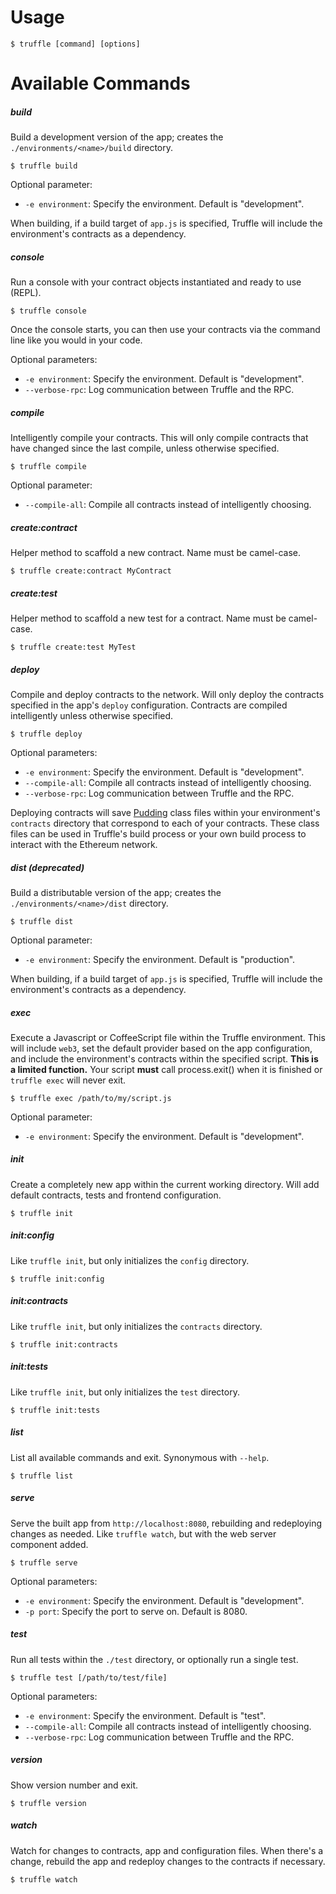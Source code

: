 # Usage

```none
$ truffle [command] [options]
```

# Available Commands

##### build

Build a development version of the app; creates the `./environments/<name>/build` directory.

```none
$ truffle build
```

Optional parameter:

* `-e environment`: Specify the environment. Default is "development".

When building, if a build target of `app.js` is specified, Truffle will include the environment's contracts as a dependency.

##### console

Run a console with your contract objects instantiated and ready to use (REPL).

```none
$ truffle console
```

Once the console starts, you can then use your contracts via the command line like you would in your code.

Optional parameters:

* `-e environment`: Specify the environment. Default is "development".
* `--verbose-rpc`: Log communication between Truffle and the RPC.

##### compile

Intelligently compile your contracts. This will only compile contracts that have changed since the last compile, unless otherwise specified.

```none
$ truffle compile
```

Optional parameter:

* `--compile-all`: Compile all contracts instead of intelligently choosing.

##### create:contract

Helper method to scaffold a new contract. Name must be camel-case.

```none
$ truffle create:contract MyContract
```

##### create:test

Helper method to scaffold a new test for a contract. Name must be camel-case.

```none
$ truffle create:test MyTest
```

##### deploy

Compile and deploy contracts to the network. Will only deploy the contracts specified in the app's `deploy` configuration. Contracts are compiled intelligently unless otherwise specified.

```none
$ truffle deploy
```

Optional parameters:

* `-e environment`: Specify the environment. Default is "development".
* `--compile-all`: Compile all contracts instead of intelligently choosing.
* `--verbose-rpc`: Log communication between Truffle and the RPC.

Deploying contracts will save [Pudding](https://github.com/ConsenSys/ether-pudding) class files within your environment's `contracts` directory that correspond to each of your contracts. These class files can be used in Truffle's build process or your own build process to interact with the Ethereum network.

##### dist (deprecated)

Build a distributable version of the app; creates the `./environments/<name>/dist` directory.

```none
$ truffle dist
```

Optional parameter:

* `-e environment`: Specify the environment. Default is "production".

When building, if a build target of `app.js` is specified, Truffle will include the environment's contracts as a dependency.

##### exec

Execute a Javascript or CoffeeScript file within the Truffle environment. This will include `web3`, set the default provider based on the app configuration, and include the environment's contracts within the specified script. **This is a limited function.** Your script **must** call process.exit() when it is finished or `truffle exec` will never exit.

```none
$ truffle exec /path/to/my/script.js
```

Optional parameter:

* `-e environment`: Specify the environment. Default is "development".

##### init

Create a completely new app within the current working directory. Will add default contracts, tests and frontend configuration.

```none
$ truffle init
```

##### init:config

Like `truffle init`, but only initializes the `config` directory.

```none
$ truffle init:config
```

##### init:contracts

Like `truffle init`, but only initializes the `contracts` directory.

```none
$ truffle init:contracts
```

##### init:tests

Like `truffle init`, but only initializes the `test` directory.

```none
$ truffle init:tests
```

##### list

List all available commands and exit. Synonymous with `--help`.

```none
$ truffle list
```

##### serve

Serve the built app from `http://localhost:8080`, rebuilding and redeploying changes as needed. Like `truffle watch`, but with the web server component added.

```none
$ truffle serve
```

Optional parameters:

* `-e environment`: Specify the environment. Default is "development".
* `-p port`: Specify the port to serve on. Default is 8080.

##### test

Run all tests within the `./test` directory, or optionally run a single test.

```none
$ truffle test [/path/to/test/file]
```

Optional parameters:

* `-e environment`: Specify the environment. Default is "test".
* `--compile-all`: Compile all contracts instead of intelligently choosing.
* `--verbose-rpc`: Log communication between Truffle and the RPC.

##### version

Show version number and exit.

```none
$ truffle version
```

##### watch

Watch for changes to contracts, app and configuration files. When there's a change, rebuild the app and redeploy changes to the contracts if necessary.

```none
$ truffle watch
```
